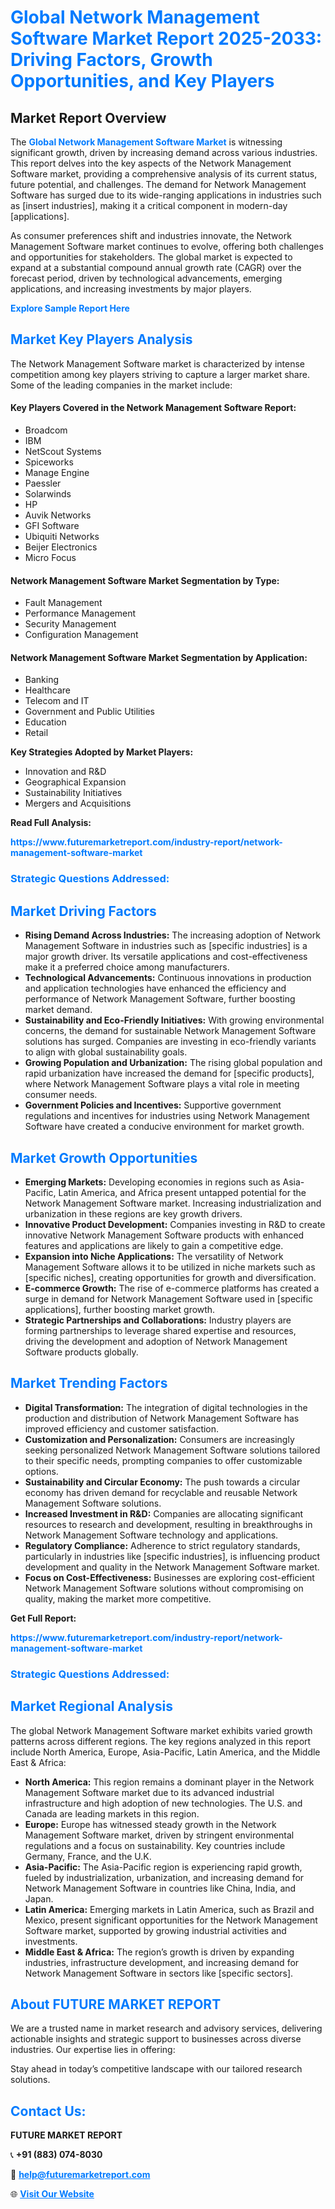 <h1 style="color: #007BFF;">Global Network Management Software Market Report 2025-2033: Driving Factors, Growth Opportunities, and Key Players</h1>

<section id="overview">
<h2>Market Report Overview</h2>
<p>The <a href="https://www.futuremarketreport.com/industry-report/network-management-software-market" style="color: #007BFF; text-decoration: none;"><strong>Global Network Management Software Market</strong></a> is witnessing significant growth, driven by increasing demand across various industries. This report delves into the key aspects of the Network Management Software market, providing a comprehensive analysis of its current status, future potential, and challenges. The demand for Network Management Software has surged due to its wide-ranging applications in industries such as [insert industries], making it a critical component in modern-day [applications].</p>
<p>As consumer preferences shift and industries innovate, the Network Management Software market continues to evolve, offering both challenges and opportunities for stakeholders. The global market is expected to expand at a substantial compound annual growth rate (CAGR) over the forecast period, driven by technological advancements, emerging applications, and increasing investments by major players.</p>
</section>

<section id="overview">
<p><a href="https://www.futuremarketreport.com/request-sample/reportId=56931" style="color: #007BFF; text-decoration: none;"><strong>Explore Sample Report Here</strong></a></p>
</section>

<section id="key-players">
<h2 style="color: #007BFF;">Market Key Players Analysis</h2>
<p>The Network Management Software market is characterized by intense competition among key players striving to capture a larger market share. Some of the leading companies in the market include:</p>
<h4>Key Players Covered in the Network Management Software Report:</h4>
<ul><li>Broadcom</li><li>IBM</li><li>NetScout Systems</li><li>Spiceworks</li><li>Manage Engine</li><li>Paessler</li><li>Solarwinds</li><li>HP</li><li>Auvik Networks</li><li>GFI Software</li><li>Ubiquiti Networks</li><li>Beijer Electronics</li><li>Micro Focus</li></ul>
<h4>Network Management Software Market Segmentation by Type:</h4>
<ul><li>Fault Management</li><li>Performance Management</li><li>Security Management</li><li>Configuration Management</li></ul>

<h4>Network Management Software Market Segmentation by Application:</h4>
<ul><li>Banking</li><li>Healthcare</li><li>Telecom and IT</li><li>Government and Public Utilities</li><li>Education</li><li>Retail</li></ul>
<p><strong>Key Strategies Adopted by Market Players:</strong></p>
<ul>
<li>Innovation and R&D</li>
<li>Geographical Expansion</li>
<li>Sustainability Initiatives</li>
<li>Mergers and Acquisitions</li>
</ul>
</section>

<section>
<p><strong>Read Full Analysis: </strong></p><a href="https://www.futuremarketreport.com/industry-report/network-management-software-market" style="color: #007BFF; text-decoration: none;"><strong>https://www.futuremarketreport.com/industry-report/network-management-software-market</strong></a>
<h3 style="color: #007BFF;">Strategic Questions Addressed:</h3>
</section>

<section id="driving-factors">
<h2 style="color: #007BFF;">Market Driving Factors</h2>
<ul>
<li><strong>Rising Demand Across Industries:</strong> The increasing adoption of Network Management Software in industries such as [specific industries] is a major growth driver. Its versatile applications and cost-effectiveness make it a preferred choice among manufacturers.</li>
<li><strong>Technological Advancements:</strong> Continuous innovations in production and application technologies have enhanced the efficiency and performance of Network Management Software, further boosting market demand.</li>
<li><strong>Sustainability and Eco-Friendly Initiatives:</strong> With growing environmental concerns, the demand for sustainable Network Management Software solutions has surged. Companies are investing in eco-friendly variants to align with global sustainability goals.</li>
<li><strong>Growing Population and Urbanization:</strong> The rising global population and rapid urbanization have increased the demand for [specific products], where Network Management Software plays a vital role in meeting consumer needs.</li>
<li><strong>Government Policies and Incentives:</strong> Supportive government regulations and incentives for industries using Network Management Software have created a conducive environment for market growth.</li>
</ul>
</section>

<section id="growth-opportunities">
<h2 style="color: #007BFF;">Market Growth Opportunities</h2>
<ul>
<li><strong>Emerging Markets:</strong> Developing economies in regions such as Asia-Pacific, Latin America, and Africa present untapped potential for the Network Management Software market. Increasing industrialization and urbanization in these regions are key growth drivers.</li>
<li><strong>Innovative Product Development:</strong> Companies investing in R&D to create innovative Network Management Software products with enhanced features and applications are likely to gain a competitive edge.</li>
<li><strong>Expansion into Niche Applications:</strong> The versatility of Network Management Software allows it to be utilized in niche markets such as [specific niches], creating opportunities for growth and diversification.</li>
<li><strong>E-commerce Growth:</strong> The rise of e-commerce platforms has created a surge in demand for Network Management Software used in [specific applications], further boosting market growth.</li>
<li><strong>Strategic Partnerships and Collaborations:</strong> Industry players are forming partnerships to leverage shared expertise and resources, driving the development and adoption of Network Management Software products globally.</li>
</ul>
</section>

<section id="trending-factors">
<h2 style="color: #007BFF;">Market Trending Factors</h2>
<ul>
<li><strong>Digital Transformation:</strong> The integration of digital technologies in the production and distribution of Network Management Software has improved efficiency and customer satisfaction.</li>
<li><strong>Customization and Personalization:</strong> Consumers are increasingly seeking personalized Network Management Software solutions tailored to their specific needs, prompting companies to offer customizable options.</li>
<li><strong>Sustainability and Circular Economy:</strong> The push towards a circular economy has driven demand for recyclable and reusable Network Management Software solutions.</li>
<li><strong>Increased Investment in R&D:</strong> Companies are allocating significant resources to research and development, resulting in breakthroughs in Network Management Software technology and applications.</li>
<li><strong>Regulatory Compliance:</strong> Adherence to strict regulatory standards, particularly in industries like [specific industries], is influencing product development and quality in the Network Management Software market.</li>
<li><strong>Focus on Cost-Effectiveness:</strong> Businesses are exploring cost-efficient Network Management Software solutions without compromising on quality, making the market more competitive.</li>
</ul>
</section>

<section>
<p><strong>Get Full Report: </strong></p><a href="https://www.futuremarketreport.com/industry-report/network-management-software-market" style="color: #007BFF; text-decoration: none;"><strong>https://www.futuremarketreport.com/industry-report/network-management-software-market</strong></a>
<h3 style="color: #007BFF;">Strategic Questions Addressed:</h3>
</section>


<section id="regional-analysis">
<h2 style="color: #007BFF;">Market Regional Analysis</h2>
<p>The global Network Management Software market exhibits varied growth patterns across different regions. The key regions analyzed in this report include North America, Europe, Asia-Pacific, Latin America, and the Middle East & Africa:</p>
<ul>
<li><strong>North America:</strong> This region remains a dominant player in the Network Management Software market due to its advanced industrial infrastructure and high adoption of new technologies. The U.S. and Canada are leading markets in this region.</li>
<li><strong>Europe:</strong> Europe has witnessed steady growth in the Network Management Software market, driven by stringent environmental regulations and a focus on sustainability. Key countries include Germany, France, and the U.K.</li>
<li><strong>Asia-Pacific:</strong> The Asia-Pacific region is experiencing rapid growth, fueled by industrialization, urbanization, and increasing demand for Network Management Software in countries like China, India, and Japan.</li>
<li><strong>Latin America:</strong> Emerging markets in Latin America, such as Brazil and Mexico, present significant opportunities for the Network Management Software market, supported by growing industrial activities and investments.</li>
<li><strong>Middle East & Africa:</strong> The region’s growth is driven by expanding industries, infrastructure development, and increasing demand for Network Management Software in sectors like [specific sectors].</li>
</ul>
</section>

<footer>
<h2 style="color: #007BFF;">About FUTURE MARKET REPORT</h2>
<p>We are a trusted name in market research and advisory services, delivering actionable insights and strategic support to businesses across diverse industries. Our expertise lies in offering:</p>

<p>Stay ahead in today’s competitive landscape with our tailored research solutions.</p>

<h2 style="color: #007BFF;">Contact Us:</h2>
<p><strong>FUTURE MARKET REPORT</strong></p>
<p>📞 <strong>+91 (883) 074-8030</strong></p>
<p>📧 <strong><a href="mailto:help@futuremarketreport.com" style="color: #007BFF;">help@futuremarketreport.com</a></strong></p>
<p>🌐 <strong><a href="https://www.futuremarketreport.com/" style="color: #007BFF;">Visit Our Website</a></strong></p>
</footer>